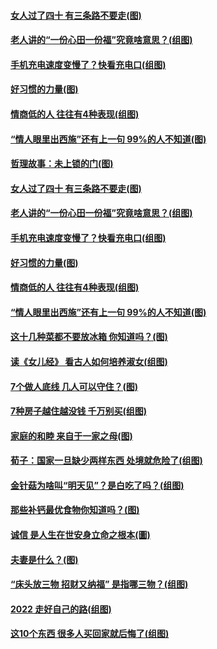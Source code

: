 #### [女人过了四十 有三条路不要走(图)](../pages/p8/1000189.md?t=03130306) 
#### [老人讲的“一份心田一份福”究竟啥意思？(组图)](../pages/p8/1000267.md?t=03130306) 
#### [手机充电速度变慢了？快看充电口(组图)](../pages/p8/1000259.md?t=03130306) 
#### [好习惯的力量(图)](../pages/p8/1000007.md?t=03130306) 
#### [情商低的人 往往有4种表现(组图)](../pages/p8/999940.md?t=03130306) 
#### [“情人眼里出西施”还有上一句 99%的人不知道(图)](../pages/p8/999939.md?t=03130306) 
#### [哲理故事：未上锁的门(图)](../pages/p8/1000205.md?t=03130306) 
#### [女人过了四十 有三条路不要走(图)](../pages/p8/1000189.md?t=03130306) 
#### [老人讲的“一份心田一份福”究竟啥意思？(组图)](../pages/p8/1000267.md?t=03130306) 
#### [手机充电速度变慢了？快看充电口(组图)](../pages/p8/1000259.md?t=03130306) 
#### [好习惯的力量(图)](../pages/p8/1000007.md?t=03130306) 
#### [情商低的人 往往有4种表现(组图)](../pages/p8/999940.md?t=03130306) 
#### [“情人眼里出西施”还有上一句 99%的人不知道(图)](../pages/p8/999939.md?t=03130306) 
#### [这十几种菜都不要放冰箱 你知道吗？(图)](../pages/p8/1000024.md?t=03130306) 
#### [读《女儿经》 看古人如何培养淑女(组图)](../pages/p8/999700.md?t=03130306) 
#### [7个做人底线 几人可以守住？(图)](../pages/p8/999060.md?t=03130306) 
#### [7种房子越住越没钱 千万别买(组图)](../pages/p8/999545.md?t=03130306) 
#### [家庭的和睦 来自于一家之母(图)](../pages/p8/1000022.md?t=03130306) 
#### [荀子：国家一旦缺少两样东西 处境就危险了(组图)](../pages/p8/999713.md?t=03130306) 
#### [金针菇为啥叫“明天见”？是白吃了吗？(组图)](../pages/p8/999938.md?t=03130306) 
#### [那些补钙最优食物你知道吗？(图)](../pages/p8/999784.md?t=03130306) 
#### [诚信 是人生在世安身立命之根本(圖)](../pages/p8/999555.md?t=03130306) 
#### [夫妻是什么？(图)](../pages/p8/999563.md?t=03130306) 
#### [“床头放三物 招财又纳福” 是指哪三物？(组图)](../pages/p8/999872.md?t=03130306) 
#### [2022 走好自己的路(组图)](../pages/p8/999092.md?t=03130306) 
#### [这10个东西 很多人买回家就后悔了(组图)](../pages/p8/999311.md?t=03130306) 

